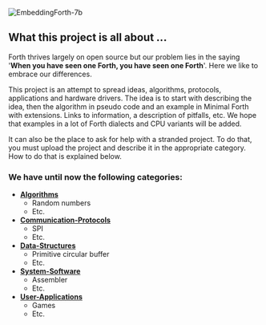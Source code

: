 ![EmbeddingForth-7b](https://user-images.githubusercontent.com/11397265/138279169-0532b875-8a37-46fa-9de5-783b6bb12c38.jpg)

## What this project is all about ...

Forth thrives largely on open source but our problem lies in the saying '****When you have seen one Forth, you have seen one Forth****'. Here we like to embrace our differences.  

This project is an attempt to spread ideas, algorithms, protocols, applications and hardware drivers. The idea is to start with describing the idea, then the algorithm in pseudo code and an example in Minimal Forth with extensions. Links to information, a description of pitfalls, etc. We hope that examples in a lot of Forth dialects and CPU variants will be added.  

It can also be the place to ask for help with a stranded project. To do that, you must upload the project and describe it in the appropriate category. How to do that is explained below.  

### We have until now the following categories:

- [****Algorithms****](https://github.com/embeddingforth/embeddingForth/tree/main/Algorithms)
  - Random numbers
  - Etc.
- [****Communication-Protocols****](https://github.com/embeddingforth/embeddingForth/tree/main/Communication-Protocols)
  - SPI
  - Etc.
- [****Data-Structures****](https://github.com/embeddingforth/embeddingForth/tree/main/Data-Structures)
  - Primitive circular buffer
  - Etc. 
- [****System-Software****](https://github.com/embeddingforth/embeddingForth/tree/main/System-Software)
  - Assembler
  - Etc. 
- [****User-Applications****](https://github.com/embeddingforth/embeddingForth/tree/main/User-Applications)
  - Games
  - Etc. 

